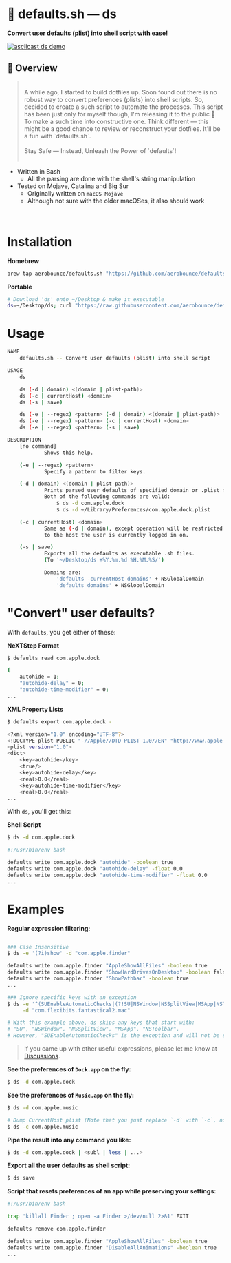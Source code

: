 #  defaults.sh — ds

**Convert user defaults (plist) into shell script with ease!**

[![asciicast ds demo](https://asciinema.org/a/gql2Lhn0grvlgjw4RzaS1NOPV.svg)](https://asciinema.org/a/gql2Lhn0grvlgjw4RzaS1NOPV)

## 🌟 Overview
> <br>
> A while ago, I started to build dotfiles up. Soon found out there is no robust way to convert preferences (plists) into shell scripts. So, decided to create a such script to automate the processes. This script has been just only for myself though, I'm releasing it to the public 🎉<br>
> To make a such time into constructive one. Think different — this might be a good chance to review or reconstruct your dotfiles. It'll be a fun with `defaults.sh`.<br>
> <br>
> Stay Safe — Instead, Unleash the Power of `defaults`!<br>
> <br>

- Written in Bash
    - All the parsing are done with the shell's string manipulation
- Tested on Mojave, Catalina and Big Sur
    - Originally written on `macOS Mojave`
    - Although not sure with the older macOSes, it also should work

<br>

# Installation

**Homebrew**

```sh
brew tap aerobounce/defaults.sh "https://github.com/aerobounce/defaults.sh" && brew install ds
```

**Portable**

```sh
# Download 'ds' onto ~/Desktop & make it executable
ds=~/Desktop/ds; curl "https://raw.githubusercontent.com/aerobounce/defaults.sh/master/ds" >| "$ds" && chmod -vv $(sh -c 'printf "%04o" $((0777 - $(umask)))') "$ds"
```


# Usage

```sh
NAME
    defaults.sh -- Convert user defaults (plist) into shell script

USAGE
    ds

    ds (-d | domain) <(domain | plist-path)>
    ds (-c | currentHost) <domain>
    ds (-s | save)

    ds (-e | --regex) <pattern> (-d | domain) <(domain | plist-path)>
    ds (-e | --regex) <pattern> (-c | currentHost) <domain>
    ds (-e | --regex) <pattern> (-s | save)

DESCRIPTION
    [no command]
            Shows this help.

    (-e | --regex) <pattern>
            Specify a pattern to filter keys.

    (-d | domain) <(domain | plist-path)>
            Prints parsed user defaults of specified domain or .plist file.
            Both of the following commands are valid:
                $ ds -d com.apple.dock
                $ ds -d ~/Library/Preferences/com.apple.dock.plist

    (-c | currentHost) <domain>
            Same as (-d | domain), except operation will be restricted
            to the host the user is currently logged in on.

    (-s | save)
            Exports all the defaults as executable .sh files.
            (To '~/Desktop/ds +%Y.%m.%d %H.%M.%S/')

            Domains are:
                'defaults -currentHost domains' + NSGlobalDomain
                'defaults domains' + NSGlobalDomain
```


# "Convert" user defaults?

With `defaults`, you get either of these:

**NeXTStep Format**

```sh
$ defaults read com.apple.dock

{
    autohide = 1;
    "autohide-delay" = 0;
    "autohide-time-modifier" = 0;
...
```

**XML Property Lists**

```sh
$ defaults export com.apple.dock -

<?xml version="1.0" encoding="UTF-8"?>
<!DOCTYPE plist PUBLIC "-//Apple//DTD PLIST 1.0//EN" "http://www.apple.com/DTDs/PropertyList-1.0.dtd">
<plist version="1.0">
<dict>
    <key>autohide</key>
    <true/>
    <key>autohide-delay</key>
    <real>0.0</real>
    <key>autohide-time-modifier</key>
    <real>0.0</real>
...
```

With `ds`, you'll get this:

**Shell Script**

```sh
$ ds -d com.apple.dock

#!/usr/bin/env bash

defaults write com.apple.dock "autohide" -boolean true
defaults write com.apple.dock "autohide-delay" -float 0.0
defaults write com.apple.dock "autohide-time-modifier" -float 0.0
...
```


# Examples

**Regular expression filtering:**

```sh

### Case Insensitive
$ ds -e '(?i)show' -d "com.apple.finder"

defaults write com.apple.finder "AppleShowAllFiles" -boolean true
defaults write com.apple.finder "ShowHardDrivesOnDesktop" -boolean false
defaults write com.apple.finder "ShowPathbar" -boolean true
...

### Ignore specific keys with an exception
$ ds -e '^(SUEnableAutomaticChecks|(?!SU|NSWindow|NSSplitView|MSApp|NSToolbar).)*$' \
     -d "com.flexibits.fantastical2.mac"

# With this example above, ds skips any keys that start with:
# "SU", "NSWindow", "NSSplitView", "MSApp", "NSToolbar".
# However, "SUEnableAutomaticChecks" is the exception and will not be skipped.

```

> If you came up with other useful expressions, please let me know at [Discussions](https://github.com/aerobounce/defaults.sh/discussions).

**See the preferences of `Dock.app` on the fly:**

```sh
$ ds -d com.apple.dock
```

**See the preferences of `Music.app` on the fly:**

```sh
$ ds -d com.apple.music

# Dump CurrentHost plist (Note that you just replace `-d` with `-c`, not `-c -d ...`)
$ ds -c com.apple.music
```

**Pipe the result into any command you like:**

```sh
$ ds -d com.apple.dock | <subl | less | ...>
```

**Export all the user defaults as shell script:**

```sh
$ ds save
```

**Script that resets preferences of an app while preserving your settings:**

```sh
#!/usr/bin/env bash

trap 'killall Finder ; open -a Finder >/dev/null 2>&1' EXIT

defaults remove com.apple.finder

defaults write com.apple.finder "AppleShowAllFiles" -boolean true
defaults write com.apple.finder "DisableAllAnimations" -boolean true
...
```
